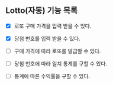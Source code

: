 ## Lotto(자동) 기능 목록

- [x] 로또 구매 가격을 입력 받을 수 있다.
- [x] 당첨 번호를 입력 받을 수 있다.
- [ ] 구매 가격에 따라 로또를 발급할 수 있다.
- [ ] 당첨 번호에 따라 일치 통계를 구할 수 있다.
- [ ] 통계에 따른 수익률을 구할 수 있다.

